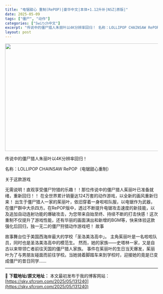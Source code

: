 ```yaml
---
title: "电锯甜心 重制(RePOP)|豪华中文|本体+1.12升补|NSZ|原版|"
date: 2025-05-09
tags: ["僵尸", "动作"]
categories: ["Switch中文"]
excerpt: "传说中的僵尸猎人朱丽叶以4K分辨率回归！ 名称：LOLLIPOP CHAINSAW RePOP（电锯甜心重制） 关于这款游戏 无需说明！直观享受僵尸狩猎的乐趣！！那位传说中的僵尸猎人茱丽叶已准备就绪，重新回归！！ 在全世界累计销量达124万套的动作游戏，以全新的画风重新归来！ 出生于僵尸猎人一家的茱&hellip;"
layout: post
---
```


<img class="aligncenter size-full wp-image-131237" src="https://sky.sfcrom.com/wp-content/uploads/2025/05/2025050907395367.webp" alt="" width="616" height="353" />

传说中的僵尸猎人朱丽叶以4K分辨率回归！

名称：LOLLIPOP CHAINSAW RePOP（电锯甜心重制）

关于这款游戏

无需说明！直观享受僵尸狩猎的乐趣！！那位传说中的僵尸猎人茱丽叶已准备就绪，重新回归！！
在全世界累计销量达124万套的动作游戏，以全新的画风重新归来！
出生于僵尸猎人一家的茱丽叶，依旧穿着一身啦啦队服，以电锯作为武器，在僵尸群中大杀四方。在RePOP版中，透过不断提升电锯攻击速度的新技能，以及追加自动连射功能的爆破攻击，为您带来自始至终、持续不断的打击快感！这次重制不仅提升了游戏性能，还有华丽的画面演出和新增的BGM等，快来体验这款强化后回归，独一无二的僵尸狩猎动作游戏吧！
故事

故事舞台位于美国西海岸最大的学校「圣洛美洛高中」。
主角茱丽叶是一名啦啦队员，同时也是圣洛美洛高中的模范生。
然而，她的家族——史塔林一家，又是自古以来带领亡者前往天国的僵尸猎人家族。
事件在茱丽叶的生日当天爆发，茱丽叶为了与男朋友碰面而前往学校。当她骑着脚踏车来到学校时，迎接她的竟是已变成僵尸的昔日同学……

---
📖 **下载地址/原文地址：** 本文最初发布于我的博客网站：[https://sky.sfcrom.com/2025/05/131240](https://sky.sfcrom.com/2025/05/131240)
